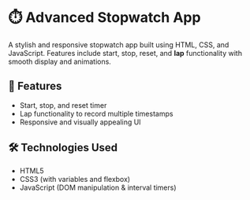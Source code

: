 # ⏱️ Advanced Stopwatch App

A stylish and responsive stopwatch app built using HTML, CSS, and JavaScript. Features include start, stop, reset, and **lap** functionality with smooth display and animations.

## 🚀 Features
- Start, stop, and reset timer
- Lap functionality to record multiple timestamps
- Responsive and visually appealing UI

## 🛠️ Technologies Used
- HTML5
- CSS3 (with variables and flexbox)
- JavaScript (DOM manipulation & interval timers)
